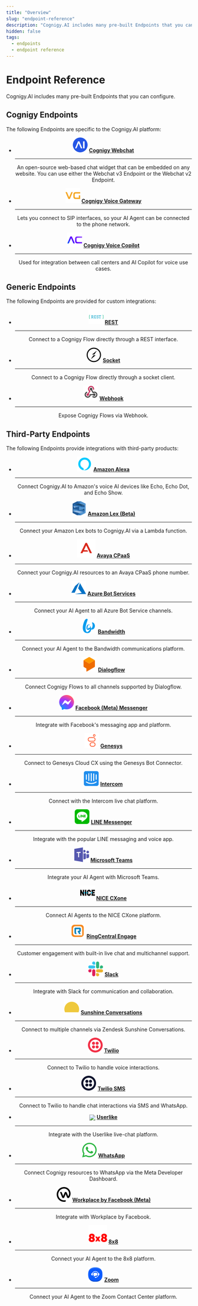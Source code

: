 ```yaml
---
title: "Overview"
slug: "endpoint-reference"
description: "Cognigy.AI includes many pre-built Endpoints that you can configure."
hidden: false
tags:
  - endpoints
  - endpoint reference
---
```


# Endpoint Reference

Cognigy.AI includes many pre-built Endpoints that you can configure.

## Cognigy Endpoints

The following Endpoints are specific to the Cognigy.AI platform:

<div class="grid cards" style="text-align: center;" markdown>

- ![webchat](../../../_assets/icons/endpoints/webchat-v3.svg) __[Cognigy Webchat](webchat.md)__

    ---

    An open-source web-based chat widget that can be embedded on any website. You can use either the Webchat v3 Endpoint or the Webchat v2 Endpoint.

- ![voice-gateway](../../../_assets/icons/endpoints/voice-gateway.svg) __[Cognigy Voice Gateway](voice-gateway.md)__

    ---

    Lets you connect to SIP interfaces, so your AI Agent can be connected to the phone network.

- ![voice-copilot](../../../_assets/icons/endpoints/voice-copilot.svg) __[Cognigy Voice Copilot](voice-copilot.md)__

    ---

    Used for integration between call centers and AI Copilot for voice use cases.

</div>

## Generic Endpoints

The following Endpoints are provided for custom integrations:

<div class="grid cards" style="text-align: center;" markdown>

- ![rest](../../../_assets/icons/endpoints/rest.svg) __[REST](rest.md)__

    ---

    Connect to a Cognigy Flow directly through a REST interface.

- ![socket](../../../_assets/icons/endpoints/socket-io.svg) __[Socket](socketio.md)__

    ---

    Connect to a Cognigy Flow directly through a socket client.

- ![webhook](../../../_assets/icons/endpoints/webhook.svg) __[Webhook](webhook.md)__

    ---

    Expose Cognigy Flows via Webhook.

</div>

## Third-Party Endpoints

The following Endpoints provide integrations with third-party products:

<div class="grid cards" style="text-align: center;" markdown>

- ![alexa](../../../_assets/icons/endpoints/alexa.svg) __[Amazon Alexa](amazon-alexa.md)__

    ---

    Connect Cognigy.AI to Amazon's voice AI devices like Echo, Echo Dot, and Echo Show.

- ![lex](../../../_assets/icons/endpoints/lex.svg) __[Amazon Lex (Beta)](amazon-lex.md)__

    ---

    Connect your Amazon Lex bots to Cognigy.AI via a Lambda function.

- ![avaya](../../../_assets/icons/endpoints/avaya.svg) __[Avaya CPaaS](avaya-cpaas.md)__

    ---

    Connect your Cognigy.AI resources to an Avaya CPaaS phone number.

- ![azure](../../../_assets/icons/endpoints/azure.svg) __[Azure Bot Services](azure-bot-services.md)__

    ---

    Connect your AI Agent to all Azure Bot Service channels.

- ![bandwidth](../../../_assets/icons/endpoints/bandwidth.svg) __[Bandwidth](bandwidth.md)__

    ---

    Connect your AI Agent to the Bandwidth communications platform.

- ![dialogflow](../../../_assets/icons/endpoints/dialogflow.svg) __[Dialogflow](dialogflow.md)__

    ---

    Connect Cognigy Flows to all channels supported by Dialogflow.

- ![messenger](../../../_assets/icons/endpoints/messenger.svg) __[Facebook (Meta) Messenger](facebook-messenger.md)__

    ---

    Integrate with Facebook's messaging app and platform.

- ![genesys](../../../_assets/icons/endpoints/genesys.svg) __[Genesys](genesys.md)__

    ---

    Connect to Genesys Cloud CX using the Genesys Bot Connector.

- ![intercom](../../../_assets/icons/endpoints/intercom.svg) __[Intercom](intercom.md)__

    ---

    Connect with the Intercom live chat platform.

- ![line](../../../_assets/icons/endpoints/line.svg) __[LINE Messenger](line-messenger.md)__

    ---

    Integrate with the popular LINE messaging and voice app.

- ![teams](../../../_assets/icons/endpoints/microsoft-teams.svg) __[Microsoft Teams](microsoft-teams.md)__

    ---

    Integrate your AI Agent with Microsoft Teams.

- ![cxone](../../../_assets/icons/endpoints/nice.svg) __[NICE CXone](nice.md)__

    ---

    Connect AI Agents to the NICE CXone platform.

- ![ringcentral](../../../_assets/icons/endpoints/ringcentral-engage.svg) __[RingCentral Engage](ringcentral-engage.md)__

    ---

    Customer engagement with built-in live chat and multichannel support.

- ![slack](../../../_assets/icons/endpoints/slack.svg) __[Slack](slack.md)__

    ---

    Integrate with Slack for communication and collaboration.

- ![sunshine](../../../_assets/icons/endpoints/sunshine.svg) __[Sunshine Conversations](sunshine-conversations.md)__

    ---

    Connect to multiple channels via Zendesk Sunshine Conversations.

- ![twilio-voice](../../../_assets/icons/endpoints/twilio.svg) __[Twilio](twilio.md)__

    ---

    Connect to Twilio to handle voice interactions.

- ![twilio-sms](../../../_assets/icons/endpoints/twilio-sms.svg) __[Twilio SMS](twilio-sms.md)__

    ---

    Connect to Twilio to handle chat interactions via SMS and WhatsApp.

- <img src="../../../../_assets/icons/endpoints/user-like.svg" width="20px" style="vertical-align: middle;" /> __[Userlike](userlike.md)__

    ---

    Integrate with the Userlike live-chat platform.

- ![whatsapp](../../../_assets/icons/endpoints/whatsapp.svg) __[WhatsApp](whatsapp.md)__

    ---

    Connect Cognigy resources to WhatsApp via the Meta Developer Dashboard.

- ![workplace](../../../_assets/icons/endpoints/workplace.svg) __[Workplace by Facebook (Meta)](workplace-by-fb.md)__

    ---

    Integrate with Workplace by Facebook.

- ![8x8](../../../_assets/icons/endpoints/8x8.svg) __[8x8](8x8.md)__

    ---

    Connect your AI Agent to the 8x8 platform.

- ![Zoom](../../../_assets/icons/endpoints/zoom.svg) __[Zoom](zoom.md)__

    ---

    Connect your AI Agent to the Zoom Contact Center platform.

</div>